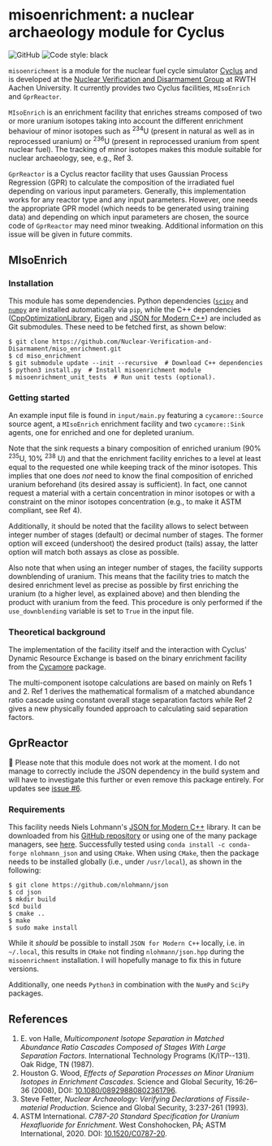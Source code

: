 # misoenrichment: a nuclear archaeology module for Cyclus
![GitHub](https://img.shields.io/github/license/maxschalz/miso_enrichment)
![Code style: black](https://img.shields.io/badge/code%20style-black-000000.svg)

`misoenrichment` is a module for the nuclear fuel cycle simulator
[Cyclus](http://fuelcycle.org) and is developed at the
[Nuclear Verification and Disarmament Group](https://www.nvd.rwth-aachen.de/)
at RWTH Aachen University.
It currently provides two Cyclus facilities, `MIsoEnrich` and `GprReactor`.

`MIsoEnrich` is an enrichment facility that enriches
streams composed of two or more uranium isotopes taking into account the
different enrichment behaviour of minor isotopes such as <sup>234</sup>U (present in
natural as well as in reprocessed uranium) or <sup>236</sup>U (present in
reprocessed uranium from spent nuclear fuel). The tracking of minor
isotopes makes this module suitable for nuclear archaeology, see, e.g., Ref 3.

`GprReactor` is a Cyclus reactor facility that uses Gaussian Process
Regression (GPR) to calculate the composition of the irradiated fuel depending
on various input parameters. Generally, this implementation works for any
reactor type and any input parameters. However, one needs the appropriate
GPR model (which needs to be generated using training data) and depending
on which input parameters are chosen, the source code of `GprReactor` may
need minor tweaking. Additional information on this issue will be given
in future commits.

## MIsoEnrich
### Installation
This module has some dependencies.
Python dependencies ([`scipy`](https://github.com/scipy/scipy) and
[`numpy`](https://github.com/numpy/numpy) are installed automatically via `pip`,
while the C++ dependencies
([CppOptimizationLibrary](https://github.com/PatWie/CppNumericalSolvers/tree/master),
[Eigen](https://eigen.tuxfamily.org/) and
[JSON for Modern C++](https://github.com/nlohmann/json)) are included as Git
submodules.
These need to be fetched first, as shown below:
```
$ git clone https://github.com/Nuclear-Verification-and-Disarmament/miso_enrichment.git
$ cd miso_enrichment
$ git submodule update --init --recursive  # Download C++ dependencies
$ python3 install.py  # Install misoenrichment module
$ misoenrichment_unit_tests  # Run unit tests (optional).
```

### Getting started
An example input file is found in `input/main.py` featuring a
`cycamore::Source` source agent, a `MIsoEnrich` enrichment facility and two
`cycamore::Sink` agents, one for enriched and one for depleted uranium.

Note that the sink requests a binary composition of enriched uranium (90%
<sup>235</sup>U, 10% <sup>238</sup> U) and that the enrichment facility
enriches to a level at least equal to the requested one while keeping track
 of the minor isotopes. This implies that one does _not_ need to know the
final composition of enriched uranium beforehand (its desired assay is
sufficient). In fact, one cannot request a material with a certain
concentration in minor isotopes or with a constraint on the minor isotopes
concentration (e.g., to make it ASTM compliant, see Ref 4).

Additionally, it should be noted that the facility allows to select between
integer number of stages (default) or decimal number of stages.
The former option will exceed (undershoot) the desired product (tails) assay,
the latter option will match both assays as close as possible.

Also note that when using an integer number of stages, the facility supports
downblending of uranium.
This means that the facility tries to match the desired enrichment
level as precise as possible by first enriching the uranium (to a higher
level, as explained above) and then blending the product with uranium from
the feed. This procedure is only performed if the `use_downblending`
variable is set to `True` in the input file.

### Theoretical background
The implementation of the facility itself and the interaction with Cyclus'
Dynamic Resource Exchange is based on the binary enrichment facility from
the [Cycamore](https://github.com/cyclus/cycamore) package.

The multi-component isotope calculations are based on mainly on Refs 1 and 2.
Ref 1 derives the mathematical formalism of a matched abundance ratio cascade
using constant overall stage separation factors while Ref 2 gives a new
physically founded approach to calculating said separation factors.

## GprReactor
:rotating_light: Please note that this module does not work at the moment.
I do not manage to correctly include the JSON dependency in the build system and
will have to investigate this further or even remove this package entirely.
For updates see [issue #6](https://github.com/Nuclear-Verification-and-Disarmament/miso_enrichment/issues/6).

### Requirements
This facility needs Niels Lohmann's [JSON for Modern C++](https://json.nlohmann.me/)
library. It can be downloaded from his [GitHub repository](https://github.com/nlohmann/json)
or using one of the many package managers, see [here](https://github.com/nlohmann/json#package-managers).
Successfully tested using `conda install -c conda-forge nlohmann_json` and using `CMake`.
When using `CMake`, then the package needs to be installed globally
(i.e., under `/usr/local`), as shown in the following:
```
$ git clone https://github.com/nlohmann/json
$ cd json
$ mkdir build
$cd build
$ cmake ..
$ make
$ sudo make install
```
While it _should_ be possible to install `JSON for Modern C++` locally,
i.e. in `~/.local`, this results in `CMake` not finding `nlohmann/json.hpp`
during the `misoenrichment` installation. I will hopefully manage to
fix this in future versions.

Additionally, one needs `Python3` in combination with the `NumPy` and
`SciPy` packages.

## References

1. E. von Halle, _Multicomponent Isotope Separation in Matched Abundance
  Ratio Cascades Composed of Stages With Large Separation Factors_.
  International Technology Programs (K/ITP--131). Oak Ridge, TN (1987).
2. Houston G. Wood, _Effects of Separation Processes on Minor Uranium
  Isotopes in Enrichment Cascades_. Science and Global Security, 16:26–36
  (2008), DOI: [10.1080/08929880802361796](https://doi.org/10.1080/08929880802361796).
3. Steve Fetter, _Nuclear Archaeology: Verifying Declarations of
  Fissile-material Production_. Science and Global Security, 3:237-261
  (1993).
4. ASTM International. _C787-20 Standard Specification for Uranium
  Hexafluoride for Enrichment_. West Conshohocken, PA; ASTM International, 2020.
  DOI: [10.1520/C0787-20](https://doi.org/10.1520/C0787-20).
